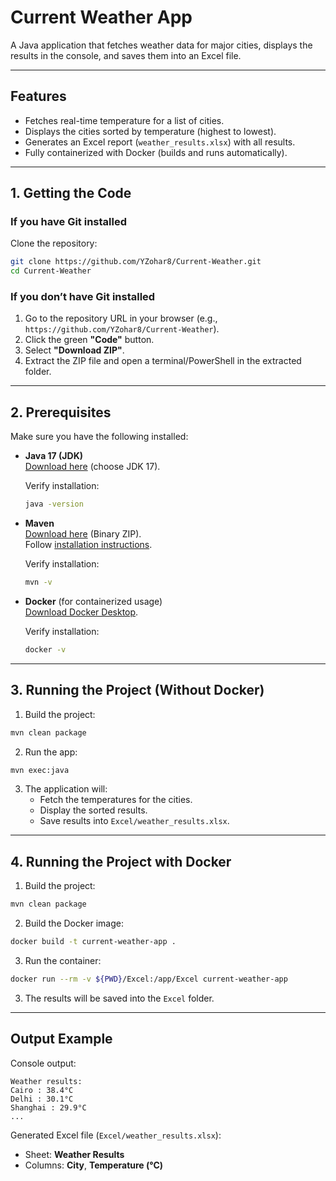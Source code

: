 # Current Weather App

A Java application that fetches weather data for major cities, displays the results in the console, and saves them into an Excel file.

---

## Features
- Fetches real-time temperature for a list of cities.
- Displays the cities sorted by temperature (highest to lowest).
- Generates an Excel report (`weather_results.xlsx`) with all results.
- Fully containerized with Docker (builds and runs automatically).

---

## 1. Getting the Code

### If you have Git installed
Clone the repository:
```bash
git clone https://github.com/YZohar8/Current-Weather.git
cd Current-Weather
```

### If you don’t have Git installed
1. Go to the repository URL in your browser (e.g., `https://github.com/YZohar8/Current-Weather`).
2. Click the green **"Code"** button.
3. Select **"Download ZIP"**.
4. Extract the ZIP file and open a terminal/PowerShell in the extracted folder.

---

## 2. Prerequisites

Make sure you have the following installed:

- **Java 17 (JDK)**  
  [Download here](https://adoptium.net/temurin/releases/) (choose JDK 17).
  
  Verify installation:
  ```bash
  java -version
  ```

- **Maven**  
  [Download here](https://maven.apache.org/download.cgi) (Binary ZIP).  
  Follow [installation instructions](https://maven.apache.org/install.html).

  Verify installation:
  ```bash
  mvn -v
  ```

- **Docker** (for containerized usage)  
  [Download Docker Desktop](https://www.docker.com/products/docker-desktop/).

  Verify installation:
  ```bash
  docker -v
  ```

---

## 3. Running the Project (Without Docker)

1. Build the project:
```bash
mvn clean package
```

2. Run the app:
```bash
mvn exec:java 
```

3. The application will:
   - Fetch the temperatures for the cities.
   - Display the sorted results.
   - Save results into `Excel/weather_results.xlsx`.

---

## 4. Running the Project with Docker

1. Build the project:
```bash
mvn clean package

```
2. Build the Docker image:
```bash
docker build -t current-weather-app .
```

3. Run the container:
```bash
docker run --rm -v ${PWD}/Excel:/app/Excel current-weather-app
```

3. The results will be saved into the `Excel` folder.

---

## Output Example
Console output:
```
Weather results:
Cairo : 38.4°C
Delhi : 30.1°C
Shanghai : 29.9°C
...
```

Generated Excel file (`Excel/weather_results.xlsx`):
- Sheet: **Weather Results**
- Columns: **City**, **Temperature (°C)**
